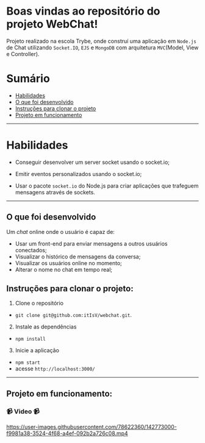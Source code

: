 # Boas vindas ao repositório do projeto WebChat!

Projeto realizado na escola Trybe, onde construí uma aplicação em `Node.js` de Chat utilizando `Socket.IO`, `EJS` e `MongoDB` com arquitetura `MVC`(Model, View e Controller).

# Sumário

- [Habilidades](#habilidades)
- [O que foi desenvolvido](#o-que-foi-desenvolvido)
- [Instruções para clonar o projeto](#instruções-para-clonar-o-projeto)
- [Projeto em funcionamento](#projeto-em-funcionamento)

---

# Habilidades

- Conseguir desenvolver um server socket usando o socket.io;

- Emitir eventos personalizados usando o socket.io;

- Usar o pacote `socket.io` do Node.js para criar aplicações que trafeguem mensagens através de sockets.


---

## O que foi desenvolvido
Um _chat_ online onde o usuário é capaz de:

 - Usar um front-end para enviar mensagens a outros usuários conectados;
 - Visualizar o histórico de mensagens da conversa;
 - Visualizar os usuários online no momento;
 - Alterar o nome no chat em tempo real;

## Instruções para clonar o projeto:

1. Clone o repositório
  * `git clone git@github.com:itIsV/webchat.git`.

2. Instale as dependências
  * `npm install`

3. Inicie a aplicação
  * `npm start`
  * acesse `http://localhost:3000/`
---

## Projeto em funcionamento:

### 📹 Video 📹

https://user-images.githubusercontent.com/78622360/142773000-f9981a38-3524-4f68-a4ef-092b2a726c08.mp4



